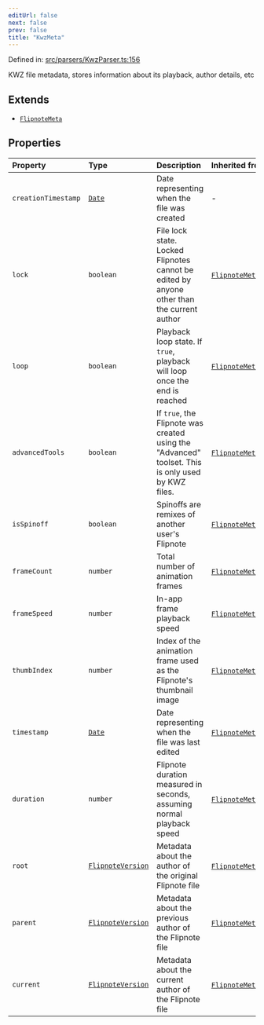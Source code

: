 ```yaml
---
editUrl: false
next: false
prev: false
title: "KwzMeta"
---
```


Defined in: [src/parsers/KwzParser.ts:156](https://github.com/jaames/flipnote.js/blob/fa9305c29e8ec1c9100d20a6b44d2fa614eb1888/src/parsers/KwzParser.ts#L156)

KWZ file metadata, stores information about its playback, author details, etc

## Extends

- [`FlipnoteMeta`](/api/interfaces/flipnotemeta/)

## Properties

| Property | Type | Description | Inherited from |
| :------ | :------ | :------ | :------ |
| <a id="creationtimestamp"></a> `creationTimestamp` | [`Date`](https://developer.mozilla.org/docs/Web/JavaScript/Reference/Global_Objects/Date) | Date representing when the file was created | - |
| <a id="lock"></a> `lock` | `boolean` | File lock state. Locked Flipnotes cannot be edited by anyone other than the current author | [`FlipnoteMeta`](/api/interfaces/flipnotemeta/).[`lock`](/api/interfaces/flipnotemeta/#lock) |
| <a id="loop"></a> `loop` | `boolean` | Playback loop state. If `true`, playback will loop once the end is reached | [`FlipnoteMeta`](/api/interfaces/flipnotemeta/).[`loop`](/api/interfaces/flipnotemeta/#loop) |
| <a id="advancedtools"></a> `advancedTools` | `boolean` | If `true`, the Flipnote was created using the "Advanced" toolset. This is only used by KWZ files. | [`FlipnoteMeta`](/api/interfaces/flipnotemeta/).[`advancedTools`](/api/interfaces/flipnotemeta/#advancedtools) |
| <a id="isspinoff"></a> `isSpinoff` | `boolean` | Spinoffs are remixes of another user's Flipnote | [`FlipnoteMeta`](/api/interfaces/flipnotemeta/).[`isSpinoff`](/api/interfaces/flipnotemeta/#isspinoff) |
| <a id="framecount"></a> `frameCount` | `number` | Total number of animation frames | [`FlipnoteMeta`](/api/interfaces/flipnotemeta/).[`frameCount`](/api/interfaces/flipnotemeta/#framecount) |
| <a id="framespeed"></a> `frameSpeed` | `number` | In-app frame playback speed | [`FlipnoteMeta`](/api/interfaces/flipnotemeta/).[`frameSpeed`](/api/interfaces/flipnotemeta/#framespeed) |
| <a id="thumbindex"></a> `thumbIndex` | `number` | Index of the animation frame used as the Flipnote's thumbnail image | [`FlipnoteMeta`](/api/interfaces/flipnotemeta/).[`thumbIndex`](/api/interfaces/flipnotemeta/#thumbindex) |
| <a id="timestamp"></a> `timestamp` | [`Date`](https://developer.mozilla.org/docs/Web/JavaScript/Reference/Global_Objects/Date) | Date representing when the file was last edited | [`FlipnoteMeta`](/api/interfaces/flipnotemeta/).[`timestamp`](/api/interfaces/flipnotemeta/#timestamp) |
| <a id="duration"></a> `duration` | `number` | Flipnote duration measured in seconds, assuming normal playback speed | [`FlipnoteMeta`](/api/interfaces/flipnotemeta/).[`duration`](/api/interfaces/flipnotemeta/#duration) |
| <a id="root"></a> `root` | [`FlipnoteVersion`](/api/interfaces/flipnoteversion/) | Metadata about the author of the original Flipnote file | [`FlipnoteMeta`](/api/interfaces/flipnotemeta/).[`root`](/api/interfaces/flipnotemeta/#root) |
| <a id="parent"></a> `parent` | [`FlipnoteVersion`](/api/interfaces/flipnoteversion/) | Metadata about the previous author of the Flipnote file | [`FlipnoteMeta`](/api/interfaces/flipnotemeta/).[`parent`](/api/interfaces/flipnotemeta/#parent) |
| <a id="current"></a> `current` | [`FlipnoteVersion`](/api/interfaces/flipnoteversion/) | Metadata about the current author of the Flipnote file | [`FlipnoteMeta`](/api/interfaces/flipnotemeta/).[`current`](/api/interfaces/flipnotemeta/#current) |
